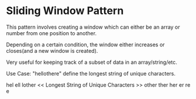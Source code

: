 # Sliding Window Pattern

This pattern involves creating a window which can either be an array or number from one position to another.

Depending on a certain condition, the window either increases or closes(and a new window is created).

Very useful for keeping track of a subset of data in an array/string/etc.

Use Case:
"hellothere" define the longest string of unique characters.

hel
ell
lother << Longest String of Unique Characters >>
other
ther
her
er
re
e
